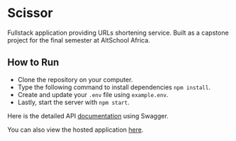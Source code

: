 # Scissor
Fullstack application providing URLs shortening service. Built as a capstone project for the final semester at AltSchool Africa.

## How to Run
- Clone the repository on your computer.
- Type the following command to install dependencies `npm install`.
- Create and update your `.env` file using `example.env`.
- Lastly, start the server with `npm start`.


Here is the detailed API [documentation](https://minlink-26mo.onrender.com/api-docs) using Swagger. 

You can also view the hosted application [here](https://minlink-26mo.onrender.com/).


